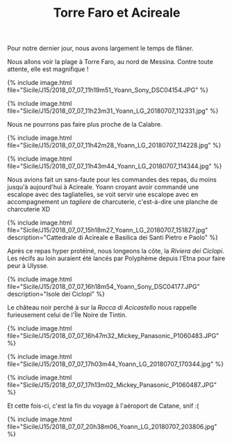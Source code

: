 ﻿---
title: "Torre Faro et Acireale"
permalink: /Sicile/J15/
sidebar:
  nav: "sicile"
---

Pour notre dernier jour, nous avons largement le temps de flâner.

Nous allons voir la plage à Torre Faro, au nord de Messina. Contre toute attente, elle est magnifique !

{% include image.html file="Sicile/J15/2018_07_07_11h19m51_Yoann_Sony_DSC04154.JPG" %}

{% include image.html file="Sicile/J15/2018_07_07_11h23m31_Yoann_LG_20180707_112331.jpg" %}

Nous ne pourrons pas faire plus proche de la Calabre.

{% include image.html file="Sicile/J15/2018_07_07_11h42m28_Yoann_LG_20180707_114228.jpg" %}

{% include image.html file="Sicile/J15/2018_07_07_11h43m44_Yoann_LG_20180707_114344.jpg" %}

Nous avions fait un sans-faute pour les commandes des repas, du moins jusqu'à aujourd'hui à Acireale. Yoann croyant avoir commandé une escalope avec des tagliatelles, se voit servir une escalope avec en accompagnement un *tagliere* de charcuterie, c'est-à-dire une planche de charcuterie XD

{% include image.html file="Sicile/J15/2018_07_07_15h18m27_Yoann_LG_20180707_151827.jpg" description="Cattedrale di Acireale e Basilica dei Santi Pietro e Paolo" %}

Après ce repas hyper protéiné, nous longeons la côte, la *Riviera dei Ciclopi*. Les récifs au loin auraient été lancés par Polyphème depuis l'Etna pour faire peur à Ulysse.

{% include image.html file="Sicile/J15/2018_07_07_16h18m54_Yoann_Sony_DSC04177.JPG" description="Isole dei Ciclopi" %}

Le château noir perché à sur la *Rocca di Acicastello* nous rappelle furieusement celui de l'Île Noire de Tintin.

{% include image.html file="Sicile/J15/2018_07_07_16h47m32_Mickey_Panasonic_P1060483.JPG" %}

{% include image.html file="Sicile/J15/2018_07_07_17h03m44_Yoann_LG_20180707_170344.jpg" %}

{% include image.html file="Sicile/J15/2018_07_07_17h13m02_Mickey_Panasonic_P1060487.JPG" %}

Et cette fois-ci, c'est la fin du voyage à l'aéroport de Catane, snif :(

{% include image.html file="Sicile/J15/2018_07_07_20h38m06_Yoann_LG_20180707_203806.jpg" %}
